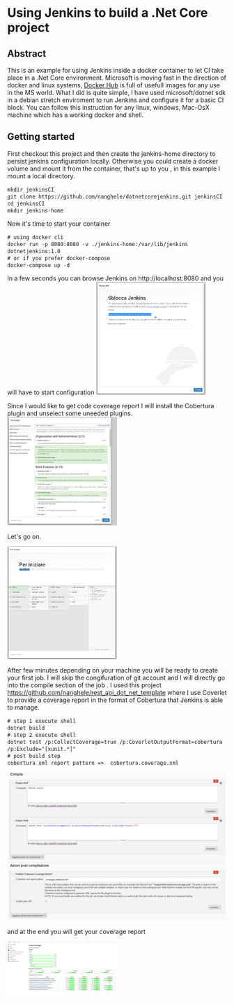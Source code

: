 # Using Jenkins to build a .Net Core project 

## Abstract
This is an example for using Jenkins inside a docker container to let CI take place in a .Net Core environment. Microsoft is moving fast in the direction of docker and  linux systems, [Docker Hub](https://hub.docker.com/u/microsoft) is full of usefull images for any use in the MS world. What I did is quite simple, I have used microsoft/dotnet sdk in a debian stretch enviroment to run Jenkins and configure it for a basic CI block. You can follow this instruction for any linux, windows, Mac-OsX machine which has a working docker and shell.

## Getting started
First checkout this project and then create the jenkins-home directory to persist jenkins configuration locally. Otherwise you could create a docker volume and mount it from the container, that's up to you , in this example I mount a local directory. 
```
mkdir jenkinsCI
git clone https://github.com/nanghele/dotnetcorejenkins.git jenkinsCI
cd jenkinsCI
mkdir jenkins-home
```
Now it's time to start your container
```
# using docker cli
docker run -p 8080:8080 -v ./jenkins-home:/var/lib/jenkins dotnetjenkins:1.0
# or if you prefer docker-compose
docker-compose up -d
```
In a few seconds you can browse Jenkins on http://localhost:8080
and you will have to start configuration
<img src='/docs/img/jenkins1.PNG' width=50% >

Since I would like to get code coverage report I will install the Cobertura plugin and unselect some uneeded plugins.
<img src='/docs/img/jenkins2.PNG' width=50% > 

Let's go on.

<img src='/docs/img/jenkins3.PNG' width=50% >

After few minutes depending on your machine you will be ready to create your first job. I will skip the congifuration of git account and I will directly go into the compile section of the job . I used this project https://github.com/nanghele/rest_api_dot_net_template where I use Coverlet to provide a coverage report in the format of Cobertura that Jenkins is able to manage.
```
# step 1 execute shell
dotnet build
# step 2 execute shell
dotnet test /p:CollectCoverage=true /p:CoverletOutputFormat=cobertura /p:Exclude="[xunit.*]"
# post build step 
cobertura xml report pattern =>  cobertura.coverage.xml
```
<img src='/docs/img/jenkins6.PNG' width=100% >

and at the end you will get your coverage report

<img src='/docs/img/jenkins7.PNG' width=50% >
